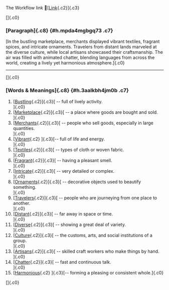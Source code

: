 The Workflow link
👏[[Link](https://www.google.com/url?q=http://www.google.com&sa=D&source=editors&ust=1757410107543077&usg=AOvVaw1Ua32P7JjGNbyxiz4DFlh5){.c2}]{.c3}

[]{.c0}

### [Paragraph]{.c8} {#h.mpda4mgbgq73 .c7}

[In the bustling marketplace, merchants displayed vibrant textiles,
fragrant spices, and intricate ornaments. Travelers from distant lands
marveled at the diverse culture, while local artisans showcased their
craftsmanship. The air was filled with animated chatter, blending
languages from across the world, creating a lively yet harmonious
atmosphere.]{.c0}

------------------------------------------------------------------------

[]{.c0}

### [Words & Meanings]{.c8} {#h.3aalkbh4jm0b .c7}

1.  [[Bustling](https://www.google.com/url?q=http://www.google.com&sa=D&source=editors&ust=1757410107544419&usg=AOvVaw0zV2GJkdS75exKsUIcPiYw){.c2}]{.c3}[ --
    full of lively activity.\
    ]{.c0}
2.  [[Marketplace](https://www.google.com/url?q=http://www.google.com&sa=D&source=editors&ust=1757410107544791&usg=AOvVaw0CRTtw7qy-5lj5uMaQEHPc){.c2}]{.c3}[ --
    a place where goods are bought and sold.\
    ]{.c0}
3.  [[Merchants](https://www.google.com/url?q=http://www.google.com&sa=D&source=editors&ust=1757410107545221&usg=AOvVaw3S4g2dXyLwEIWY-_d3SlkE){.c2}]{.c3}[ --
    people who sell goods, especially in large quantities.\
    ]{.c0}
4.  [[Vibrant](https://www.google.com/url?q=http://www.google.com&sa=D&source=editors&ust=1757410107545608&usg=AOvVaw3S5MyMrVmbuIJCLSI7MZiN){.c2}
    ]{.c3}[-- full of life and energy.\
    ]{.c0}
5.  [[Textiles](https://www.google.com/url?q=http://www.google.com&sa=D&source=editors&ust=1757410107545961&usg=AOvVaw2E09jh4y1fOZeT2lMR5kel){.c2}]{.c3}[ --
    types of cloth or woven fabric.\
    ]{.c0}
6.  [[Fragrant](https://www.google.com/url?q=http://www.google.com&sa=D&source=editors&ust=1757410107546237&usg=AOvVaw1uOaRphDZEHhZQBb3eZbty){.c2}]{.c3}[ --
    having a pleasant smell.\
    ]{.c0}
7.  [[Intricate](https://www.google.com/url?q=http://www.google.com&sa=D&source=editors&ust=1757410107546446&usg=AOvVaw38JjuxLEWGVgFlyEwwrUJC){.c2}]{.c3}[ --
    very detailed or complex.\
    ]{.c0}
8.  [[Ornaments](https://www.google.com/url?q=http://www.google.com&sa=D&source=editors&ust=1757410107546682&usg=AOvVaw0MdWMwf-BMelaD-3mi3wfs){.c2}]{.c3}[ --
    decorative objects used to beautify something.\
    ]{.c0}
9.  [[Travelers](https://www.google.com/url?q=http://www.google.com&sa=D&source=editors&ust=1757410107547011&usg=AOvVaw2YENfskiUHWhnas7WNp4gV){.c2}]{.c3}[ --
    people who are journeying from one place to another.\
    ]{.c0}
10. [[Distant](https://www.google.com/url?q=http://www.google.com&sa=D&source=editors&ust=1757410107547301&usg=AOvVaw1w9hrixHyZ77Sxz7oSj22Z){.c2}]{.c3}[ --
    far away in space or time.\
    ]{.c0}
11. [[Diverse](https://www.google.com/url?q=http://www.google.com&sa=D&source=editors&ust=1757410107547465&usg=AOvVaw3_5pD8gKwevs19Nmxlo0Nt){.c2}]{.c3}[ --
    showing a great deal of variety.\
    ]{.c0}
12. [[Culture](https://www.google.com/url?q=http://www.google.com&sa=D&source=editors&ust=1757410107547624&usg=AOvVaw1HUAPz-_TUWWncVFsa_FJj){.c2}]{.c3}[ --
    the customs, arts, and social institutions of a group.\
    ]{.c0}
13. [[Artisans](https://www.google.com/url?q=http://www.google.com&sa=D&source=editors&ust=1757410107547823&usg=AOvVaw0LxmJkspIrRVVNlZqU0skZ){.c2}]{.c3}[ --
    skilled craft workers who make things by hand.\
    ]{.c0}
14. [[Chatter](https://www.google.com/url?q=http://www.google.com&sa=D&source=editors&ust=1757410107548032&usg=AOvVaw31M_Rb3eaX5t66jSS7QASO){.c2}]{.c3}[ --
    fast and continuous talk.\
    ]{.c0}
15. [[Harmonious](https://www.google.com/url?q=http://www.google.com&sa=D&source=editors&ust=1757410107548193&usg=AOvVaw0n5NHS0PWh61EmqG50SG_F){.c2}
    ]{.c3}[-- forming a pleasing or consistent whole.]{.c0}

[]{.c0}

